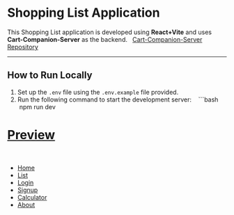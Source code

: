 # Shopping List Application

This Shopping List application is developed using **React+Vite** and uses **Cart-Companion-Server** as the backend.  
[Cart-Companion-Server Repository](https://github.com/sumitgit3/Cart-Companion-Server)

---

## How to Run Locally

1. Set up the `.env` file using the `.env.example` file provided.
2. Run the following command to start the development server:
   ```bash
   npm run dev

<h1><u>Preview</u></h1><br>

* [Home](https://github.com/user-attachments/assets/6d6fefc9-4552-4415-abce-bc6f7435641c)
* [List](https://github.com/user-attachments/assets/f0dbece6-85bf-4d5b-b407-d6458a3c4db1)
* [Login](https://github.com/user-attachments/assets/717b432c-4e7b-493d-9ffb-3fccf0c20c9b)
* [Signup](https://github.com/user-attachments/assets/02ceb2af-2dbf-4921-8f38-852334be094f)
* [Calculator](https://github.com/user-attachments/assets/32a56cce-9cc6-471a-9dd7-50dddbef888a)
* [About](https://github.com/user-attachments/assets/6dfaf5fc-9b68-4930-833e-cbaa4224266f)
